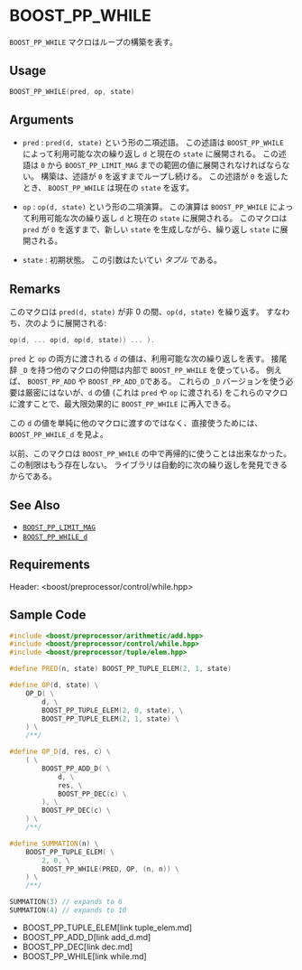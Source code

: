 # BOOST_PP_WHILE

`BOOST_PP_WHILE` マクロはループの構築を表す。

## Usage

```cpp
BOOST_PP_WHILE(pred, op, state)
```

## Arguments

- `pred` :
	`pred(d, state)` という形の二項述語。
	この述語は `BOOST_PP_WHILE` によって利用可能な次の繰り返し `d` と現在の `state` に展開される。
	この述語は `0` から `BOOST_PP_LIMIT_MAG` までの範囲の値に展開されなければならない。
	構築は、述語が `0` を返すまでループし続ける。
	この述語が `0` を返したとき、 `BOOST_PP_WHILE` は現在の `state` を返す。

- `op` :
	`op(d, state)` という形の二項演算。
	この演算は `BOOST_PP_WHILE` によって利用可能な次の繰り返し `d` と現在の `state` に展開される。
	このマクロは `pred` が `0` を返すまで、新しい `state` を生成しながら、繰り返し `state` に展開される。

- `state` :
	初期状態。
	この引数はたいてい *タプル* である。

## Remarks

このマクロは `pred(d, state)` が非 0 の間、`op(d, state)` を繰り返す。
すなわち、次のように展開される:

```cpp
op(d, ... op(d, op(d, state)) ... ).
```

`pred` と `op` の両方に渡される `d` の値は、利用可能な次の繰り返しを表す。
接尾辞 `_D` を持つ他のマクロの仲間は内部で `BOOST_PP_WHILE` を使っている。
例えば、 `BOOST_PP_ADD` や `BOOST_PP_ADD_D`である。
これらの `_D` バージョンを使う必要は厳密にはないが、`d` の値 (これは `pred` や `op` に渡される) をこれらのマクロに渡すことで、最大限効果的に `BOOST_PP_WHILE` に再入できる。

この `d` の値を単純に他のマクロに渡すのではなく、直接使うためには、`BOOST_PP_WHILE_d` を見よ。

以前、このマクロは `BOOST_PP_WHILE` の中で再帰的に使うことは出来なかった。
この制限はもう存在しない。
ライブラリは自動的に次の繰り返しを発見できるからである。

## See Also

- [`BOOST_PP_LIMIT_MAG`](limit_mag.md)
- [`BOOST_PP_WHILE_d`](while_d.md)

## Requirements

Header: &lt;boost/preprocessor/control/while.hpp&gt;

## Sample Code

```cpp
#include <boost/preprocessor/arithmetic/add.hpp>
#include <boost/preprocessor/control/while.hpp>
#include <boost/preprocessor/tuple/elem.hpp>

#define PRED(n, state) BOOST_PP_TUPLE_ELEM(2, 1, state)

#define OP(d, state) \
	OP_D( \
		d, \
		BOOST_PP_TUPLE_ELEM(2, 0, state), \
		BOOST_PP_TUPLE_ELEM(2, 1, state) \
	) \
	/**/

#define OP_D(d, res, c) \
	( \
		BOOST_PP_ADD_D( \
			d, \
			res, \
			BOOST_PP_DEC(c) \
		), \
		BOOST_PP_DEC(c) \
	) \
	/**/

#define SUMMATION(n) \
	BOOST_PP_TUPLE_ELEM( \
		2, 0, \
		BOOST_PP_WHILE(PRED, OP, (n, n)) \
	) \
	/**/

SUMMATION(3) // expands to 6
SUMMATION(4) // expands to 10
```
* BOOST_PP_TUPLE_ELEM[link tuple_elem.md]
* BOOST_PP_ADD_D[link add_d.md]
* BOOST_PP_DEC[link dec.md]
* BOOST_PP_WHILE[link while.md]

